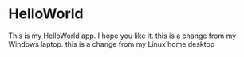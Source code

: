 HelloWorld
==========

This is my HelloWorld app.  I hope you like it.
this is a change from my Windows laptop.
this is a change from my Linux home desktop

